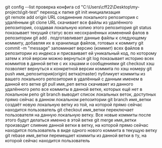 git config --list           проверка конфига
cd "C:\Users\cff22\Desktop\my-projects\git-test"         переход к папке
git init            инициализация  
git remote add origin URL          соединение локального репозитория с удалённым
git clone URL           скачивает все файлы из удалённого репозитория, создавая локальную копию этого репозитория
git status          показывает текущий статус всех несохранённых изменений фалов в репозитории
git add .         подготавливает данные файлы к следующему коммиту, добавляя их в хранилище файлов, готовых к коммиту
git commit -m "message"           запоминает версию (коммит) всех файлов в репозитории из индекса и присваивает ей уникальный код, по которому затем к этой версии можно вернуться
git log         показывает историю всех коммитов в данной ветке с их хэшами и сообщениями
git checkout хэш            позволяет вернуться к конкретной версии коммита по хэш номеру
git push имя_репозитория(origin) ветка(master)          публикует коммиты из вашего локального репозитория в удалённый с данным именем в данной его ветке
git pull имя_реп ветка          скачивает из данного удалённого репо все коммиты в данной ветке, которых ещё нет в локальном репо
git branch          выводит список локальных веток, доступных прямо сейчас в данном локальном репозитории
git branch имя_ветки            создаёт новую локальную ветку из той, на которой прямо сейчас находится пользователь
git checkout имя_ветки          переключает пользователя на данную локальную ветку. Все новые коммиты после этого будут делаться именно в этой ветке
git merge имя_ветки             производит слияние данной ветки в ветку, на которой прямо сейчас находится пользователь в виде одного нового коммита в текущую ветку       
git rebase имя_ветки            перемещает коммиты из данной ветки в ту, на которой сейчас находится пользователь